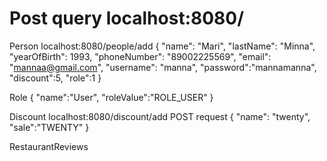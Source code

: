 # Post query localhost:8080/
Person
localhost:8080/people/add
{
"name": "Mari",
"lastName": "Minna",
"yearOfBirth": 1993,
"phoneNumber": "89002225569",
"email": "mannaa@gmail.com",
"username": "manna",
"password":"mannamanna",
"discount":5,
"role":1
}

Role
{
"name":"User",
"roleValue":"ROLE_USER"
}

Discount
localhost:8080/discount/add
POST request
{
"name": "twenty",
"sale":"TWENTY"
}

RestaurantReviews
